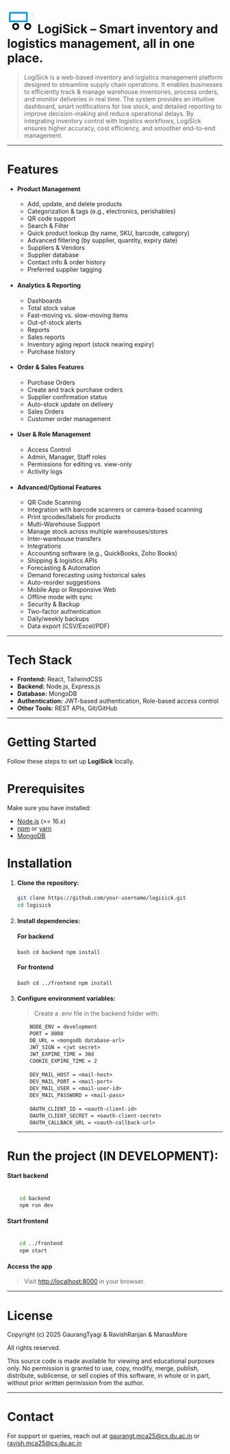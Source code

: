 # ![alt text](frontend/src/assets/icon@4x.png) LogiSick – Smart inventory and logistics management, all in one place.

> LogiSick is a web-based inventory and logistics management platform designed to streamline supply chain operations. It enables businesses to efficiently track & manage warehouse inventories, process orders, and monitor deliveries in real time. The system provides an intuitive dashboard, smart notifications for low stock, and detailed reporting to improve decision-making and reduce operational delays. By integrating inventory control with logistics workflows, LogiSick ensures higher accuracy, cost efficiency, and smoother end-to-end management.

---

# Features

* #### Product Management

  * Add, update, and delete products
  * Categorization & tags (e.g., electronics, perishables)
  * QR code support
  * Search & Filter
  * Quick product lookup (by name, SKU, barcode, category)
  * Advanced filtering (by supplier, quantity, expiry date)
  * Suppliers & Vendors
  * Supplier database
  * Contact info & order history
  * Preferred supplier tagging
* #### Analytics & Reporting

  * Dashboards
  * Total stock value
  * Fast-moving vs. slow-moving items
  * Out-of-stock alerts
  * Reports
  * Sales reports
  * Inventory aging report (stock nearing expiry)
  * Purchase history
* #### Order & Sales Features

  * Purchase Orders
  * Create and track purchase orders
  * Supplier confirmation status
  * Auto-stock update on delivery
  * Sales Orders
  * Customer order management
* #### User & Role Management

  * Access Control
  * Admin, Manager, Staff roles
  * Permissions for editing vs. view-only
  * Activity logs
* #### Advanced/Optional Features

  * QR Code Scanning
  * Integration with barcode scanners or camera-based scanning
  * Print qrcodes/labels for products
  * Multi-Warehouse Support
  * Manage stock across multiple warehouses/stores
  * Inter-warehouse transfers
  * Integrations
  * Accounting software (e.g., QuickBooks, Zoho Books)
  * Shipping & logistics APIs
  * Forecasting & Automation
  * Demand forecasting using historical sales
  * Auto-reorder suggestions
  * Mobile App or Responsive Web
  * Offline mode with sync
  * Security & Backup
  * Two-factor authentication
  * Daily/weekly backups
  * Data export (CSV/Excel/PDF)

---

# Tech Stack

- **Frontend:** React, TailwindCSS
- **Backend:** Node.js, Express.js
- **Database:** MongoDB 
- **Authentication:** JWT-based authentication, Role-based access control
- **Other Tools:**  REST APIs, Git/GitHub

---

# Getting Started

Follow these steps to set up **LogiSick** locally.

# Prerequisites

Make sure you have installed:

- [Node.js](https://nodejs.org/) (>= 16.x)
- [npm](https://www.npmjs.com/) or [yarn](https://yarnpkg.com/)
- [MongoDB](https://www.mongodb.com/)

# Installation

1. #### Clone the repository:


   ```bash
   git clone https://github.com/your-username/logisick.git
   cd logisick

   ```
2. #### Install dependencies:

   #### For backend

   ``bash cd backend npm install ``

   #### For frontend

   ``bash cd ../frontend npm install ``
3. #### Configure environment variables:


   > Create a .env file in the backend folder with:
   >

   ```
       NODE_ENV = development
       PORT = 8000
       DB_URL = <mongodb database-url>
       JWT_SIGN = <jwt secret>
       JWT_EXPIRE_TIME = 30d
       COOKIE_EXPIRE_TIME = 2

       DEV_MAIL_HOST = <mail-host>
       DEV_MAIL_PORT = <mail-port>
       DEV_MAIL_USER = <mail-user-id>
       DEV_MAIL_PASSWORD = <mail-pass>

       OAUTH_CLIENT_ID = <oauth-client-id>
       OAUTH_CLIENT_SECRET = <oauth-client-secret>
       OAUTH_CALLBACK_URL = <oauth-callback-url>
   ```

   ---

# Run the project (IN DEVELOPMENT):

#### Start backend

```bash

    cd backend
    npm run dev
```

#### Start frontend

```bash

    cd ../frontend
    npm start

```

#### Access the app

> Visit [http://localhost:8000](http://localhost:8000) in your browser.

----

# License

Copyright (c) 2025 GaurangTyagi & RavishRanjan & ManasMore

All rights reserved.

This source code is made available for viewing and educational purposes only.
No permission is granted to use, copy, modify, merge, publish, distribute, sublicense, or sell copies of this software, in whole or in part, without prior written permission from the author.

----

# Contact
For support or queries, reach out at [gaurangt.mca25@cs.du.ac.in](gaurangt.mca25@cs.du.ac.in) or [ravish.mca25@cs.du.ac.in](ravish.mca25@cs.du.ac.in)
